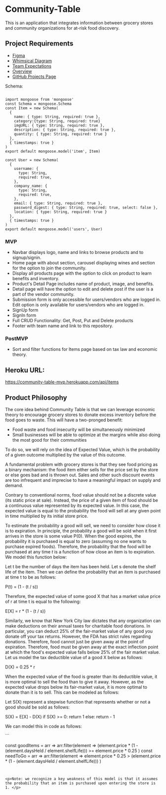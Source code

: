 # Community-Table

This is an application that integrates information between grocery stores and community organizations for at-risk food discovery.

## Project Requirements

<ul>
  <li><a href="https://www.figma.com/file/kYEHNajx152CqwGqjgOip3/Community-Table?node-id=0%3A1">Figma</a></li>
  <li><a href="https://whimsical.com/community-table-FoZPsH8zCzsDTT1oWdAS1V">Whimsical Diagram</a></li>
  <li><a href="https://docs.google.com/document/d/1OzatiZ3santSrK4_rQHGPNGZ-xBpKb39n5eck1PhdOM/edit?usp=sharing">Team Expectations</a></li>
  <li><a href="https://docs.google.com/document/d/1_X-6IAQKls_ZJ4oxxiJzS5EmqE0wVMx_C_3YDJvBLYQ/edit?usp=sharing">Overview</a></li>
  <li><a href="https://github.com/robisonJohn/Community-Table/projects/1?add_cards_query=is%3Aopen">GitHub Projects Page</a></li>
</ul>

<p>Schema: </p>

```

import mongoose from 'mongoose'
const Schema = mongoose.Schema
const Item = new Schema(
  {
    name: { type: String, required: true },
    category:{type: String, required: true}
    imgURL: { type: String, required: true },
    description: { type: String, required: true },
    quantity: { type: String, required: true }
  },
  { timestamps: true }
)
export default mongoose.model('item', Item)

const User = new Schema(
  {
    username: {
      type: String,
      required: true,
    },
    company_name: {
      type: String,
      required: true,
    },
    email: { type: String, required: true },
    password_digest: { type: String, required: true, select: false },
    location: { type: String, required: true }
  },
  { timestamps: true }
)
export default mongoose.model('users', User)

```

### MVP

- Navbar displays logo, name and links to browse products and to signup/signin.
- Home page with about section, carousel displaying wines and section for the option to join the community.
- Display all products page with the option to click on product to learn benefits and inventory.
- Product's Detail Page includes name of product, image, and benefits.
- Detail page will have the option to edit and delete post if the user is a part of the vendor community.
- Submission form is only accessible for users/vendors who are logged in.
  Edit option is only available for users/vendors who are logged in.
- SignUp form
- SignIn form
- Full CRUD Functionality: Get, Post, Put and Delete products
- Footer with team name and link to this repository.

### PostMVP

- Sort and filter functions for Items page based on tax law and economic theory.

## Heroku URL:

https://community-table-mvp.herokuapp.com/api/items

## Product Philosophy

<p>The core idea behind Community Table is that we can leverage economic theory to encourage grocery stores to donate excess inventory before the food goes to waste. This will have a two-pronged benefit: </p>
<ul>
  <li>Food waste and food insecurity will be simultaneously minimized</li>
  <li>Small businesses will be able to optimize at the margins while also doing the most good for their communities</li>
</ul>

<p>To do so, we will rely on the idea of Expected Value, which is the probability of a given outcome multiplied by the value of this outcome.</p> 

<p>A fundamental problem with grocery stores is that they see food pricing as a binary mechanism: the food item either sells for the price set by the store or else goes bad and is thrown out. Sales and other such discount events are too infrequent and imprecise to have a meaningful impact on supply and demand.</p>

<p>Contrary to conventional norms, food value should not be a discrete value (its static price at sale). Instead, the price of a given item of food should be a continuous value represented by its expected value. In this case, the expected value is equal to the probability the food will sell at any given point in time multiplied by its initial store price.</p>

<p>To estimate the probability a good will sell, we need to consider how close it is to expiration. In principle, the probability a good will be sold when it first arrives in the store is some value P(0). When the good expires, the probability it is purchased is equal to zero (assuming no one wants to purchase expired foods). Therefore, the probability that the food will be purchased at any time <em>t</em> is a function of how close an item is to expiration. We model this function below:</p>

<p>Let t be the number of days the item has been held. Let s denote the shelf life of the item. Then we can define the probability that an item is purchased at time t to be as follows: </p>

P(t) = (1 - (t / s))

<p>Therefore, the expected value of some good X that has a market value price of r at time t is equal to the following: </p>

E[X] = r * (1 - (t / s))

<p>Similarly, we know that New York City law dictates that any organization can make deductions on their annual taxes for charitable food donations. In particular, you can deduct 25% of the fair-market value of any good you donate off your tax returns. However, the FDA has strict rules regarding donations. Therefore, food cannot just be given away at the point of expiration. Therefore, food must be given away at the exact inflection point at which the food's expected value falls below 25% of the fair market value. Let us model the tax deductible value of a good X below as follows: </p>

D(X) = 0.25 * r

<p>When the expected value of the food is greater than its deductible value, it is more optimal to sell the food than to give it away. However, as the expected value drops below its fair-market value, it is more optimal to donate than it is to sell. This can be modeled as follows: </p>

<p>Let S(X) represent a stepwise function that represents whether or not a good should be sold as follows: </p>

S(X) = E[X] - D(X)
if S(X) >= 0:
  return 1
else:
  return - 1
  
<p>We can model this in code as follows:</p>
```

const goodItems = arr => arr.filter(element => 
    (element.price * (1 - (element.daysHeld / element.shelfLife))) >= element.price * 0.25
)
const needToGo = arr => arr.filter(element => 
    element.price * 0.25 > (element.price * (1 - (element.daysHeld / element.shelfLife)))
)

```


<p>Note: we recognize a key weakness of this model is that it assumes the probability that an item is purchased upon entering the store is 1. </p>











